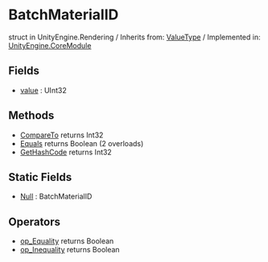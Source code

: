 # BatchMaterialID
struct in UnityEngine.Rendering
 / Inherits from: <a href="https://docs.unity3d.com/6000.1/Documentation/ScriptReference/ValueType.html">ValueType</a> / Implemented in: <a href="https://docs.unity3d.com/6000.1/Documentation/ScriptReference/UnityEngine.CoreModule.html">UnityEngine.CoreModule</a>

## Fields
- <a href="https://docs.unity3d.com/6000.1/Documentation/ScriptReference/BatchMaterialID-value.html">value</a> : UInt32

## Methods
- <a href="https://docs.unity3d.com/6000.1/Documentation/ScriptReference/BatchMaterialID.CompareTo.html">CompareTo</a> returns Int32
- <a href="https://docs.unity3d.com/6000.1/Documentation/ScriptReference/BatchMaterialID.Equals.html">Equals</a> returns Boolean (2 overloads)
- <a href="https://docs.unity3d.com/6000.1/Documentation/ScriptReference/BatchMaterialID.GetHashCode.html">GetHashCode</a> returns Int32

## Static Fields
- <a href="https://docs.unity3d.com/6000.1/Documentation/ScriptReference/BatchMaterialID-Null.html">Null</a> : BatchMaterialID

## Operators
- <a href="https://docs.unity3d.com/6000.1/Documentation/ScriptReference/BatchMaterialID.op_Equality.html">op_Equality</a> returns Boolean
- <a href="https://docs.unity3d.com/6000.1/Documentation/ScriptReference/BatchMaterialID.op_Inequality.html">op_Inequality</a> returns Boolean
